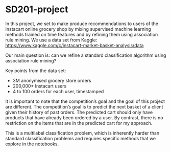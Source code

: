 # SD201-project

In this project, we set to make produce recommendations to users of the Instacart online grocery
shop by mixing supervised machine learning methods trained on time features and by refining them
using association rule mining. We use a data set from Kaggle: https://www.kaggle.com/c/instacart-market-basket-analysis/data

Our main question is: can we refine a standard classification algorithm using association rule mining?

Key points from the data set:

- 3M anonymised grocery store orders
- 200,000+ Instacart users
- 4 to 100 orders for each user, timestamped

It is important to note that the competition’s goal and the goal of this project are different. The
competition’s goal is to predict the next basket of a client given their history of past orders. The
predicted cart should only have products that have already been ordered by a user. By contrast,
there is no restriction on the items that are in the predicted cart for my approach.

This is a multilabel classification problem, which is inherently harder than standard classification
problems and requires specific methods that we explore in the notebooks.
